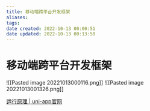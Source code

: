 ```yaml
---
title: 移动端跨平台开发框架
aliases: 
tags: 
date created: 2022-10-13 00:00:51
date updated: 2022-10-13 00:13:58
---
```


# 移动端跨平台开发框架

![[Pasted image 20221013000116.png]]
![[Pasted image 20221013001326.png]]

[运行原理 | uni-app官网](https://uniapp.dcloud.net.cn/tutorial/performance.html)
